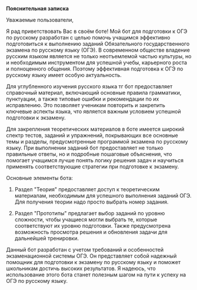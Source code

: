 ﻿**Пояснительная записка**

Уважаемые пользователи,

Я рад приветствовать Вас в своём боте! Мой бот для подготовки к ОГЭ по русскому разработан с целью помочь учащимся эффективно подготовиться к выполнению заданий Обязательного государственного экзамена по русскому языку (ОГЭ). В современном обществе владение русским языком является не только неотъемлемой частью культуры, но и необходимым инструментом для успешной учебы, карьерного роста и полноценного общения. Поэтому эффективная подготовка к ОГЭ по русскому языку имеет особую актуальность.

Для углубленного изучения русского языка тг бот предоставляет справочный материал, включающий основные правила грамматики, пунктуации, а также типовые ошибки и рекомендации по их исправлению. Это позволяет ученикам повторить и закрепить ключевые аспекты языка, что является важным условием успешной подготовки к экзамену.

Для закрепления теоретических материалов в боте имеется широкий спектр тестов, заданий и упражнений, покрывающих все основные темы и разделы, предусмотренные программой экзамена по русскому языку. При выполнении заданий бот предоставляет не только правильные ответы, но и подробные пошаговые объяснения, что помогает учащимся лучше понять логику решения задач и научиться применять соответствующие стратегии при подготовке к экзамену.

Основные элементы бота:

1. Раздел "Теория" предоставляет доступ к теоретическим материалам, необходимым для успешного выполнения заданий ОГЭ. Для получения теории надо просто выбрать номер задания.

3. Раздел "Прототипы" предлагает выбор заданий по уровню сложности, чтобы учащиеся могли выбрать те, которые соответствуют их уровню подготовки. Также предусмотрена возможность просмотра решения и обновления задачи для дальнейшей тренировки.

Данный бот разработан с учетом требований и особенностей экзаменационной системы ОГЭ. Он представляет собой надежный помощник для подготовки к экзамену по русскому языку и поможет школьникам достичь высоких результатов. Я надеюсь, что использование этого бота станет полезным шагом на пути к успеху на ОГЭ по русскому языку.
